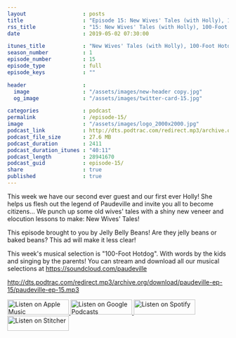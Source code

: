 ```yaml
---
layout                  : posts
title                   : "Episode 15: New Wives' Tales (with Holly), 100-Foot Hotdog"
rss_title               : "15: New Wives' Tales (with Holly), 100-Foot Hotdog"
date                    : 2019-05-02 07:30:00

itunes_title			: "New Wives' Tales (with Holly), 100-Foot Hotdog"
season_number			: 1
episode_number			: 15
episode_type			: full
episode_keys			: ""

header                  : 
  image                 : "/assets/images/new-header copy.jpg"
  og_image              : "/assets/images/twitter-card-15.jpg"

categories              : podcast
permalink               : /episode-15/
image                   : "/assets/images/logo_2000x2000.jpg"
podcast_link            : http://dts.podtrac.com/redirect.mp3/archive.org/download/paudeville-ep-15/paudeville-ep-15.mp3
podcast_file_size       : 27.6 MB
podcast_duration        : 2411
podcast_duration_itunes : "40:11"
podcast_length          : 28941670
podcast_guid            : episode-15/
share                   : true
published               : true 
---
```

This week we have our second ever guest and our first ever Holly!
She helps us flesh out the legend of Paudeville and invite you all to become citizens...
We punch up some old wives' tales with a shiny new veneer and elocution lessons to make: New Wives' Tales!

This episode brought to you by Jelly Belly Beans! Are they jelly beans or baked beans? This ad will make it less clear!

This week's musical selection is "100-Foot Hotdog". With words by the kids and singing by the parents! You can stream and download all our musical selections at <a href="https://soundcloud.com/paudeville">https://soundcloud.com/paudeville</a>

http://dts.podtrac.com/redirect.mp3/archive.org/download/paudeville-ep-15/paudeville-ep-15.mp3

<a href="https://itunes.apple.com/us/podcast/paudeville/id1450915591">
	<img src='{{ site.url }}{{ site.baseurl }}/assets/images/US_UK_Apple_Podcasts_Listen_Badge_RGB_140x34.png' width='140px' height='34' alt='Listen on Apple Music'/>
</a>
<a href="https://podcasts.google.com/feed/aHR0cHM6Ly9wYXVkZXZpbGxlLmNvbS9wb2RjYXN0LWZlZWQueG1s">
	<img src='{{ site.url }}{{ site.baseurl }}/assets/images/google_podcasts_badge_140x34.png' width='140px' height='34' alt='Listen on Google Podcasts'/>
</a>
<a href="https://open.spotify.com/show/4q5RNUUtU4XFqsymP7dcTw">
	<img src='{{ site.url }}{{ site.baseurl }}/assets/images/Spotify_Listen_Badge_RGB_140x34.png' width='140px' height='34' alt='Listen on Spotify'/>
</a>
<a href="https://www.stitcher.com/s?fid=363388&refid=stpr">
	<img src='{{ site.url }}{{ site.baseurl }}/assets/images/Stitcher_Listen_Badge_Color_Dark_BG_140x34.png' width='140px' height='34' alt='Listen on Stitcher'/>
</a>
